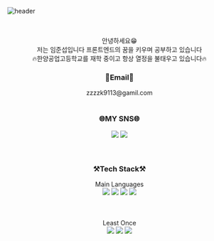 ![header](https://capsule-render.vercel.app/api?type=Waving&color=f2f2f2&height=200&section=header&text=Welcome&fontColor=f3f3f3&fontSize=50&fontAlignY=40)
<br />
<br />
<br />

<div align="center">
안녕하세요😁<br />
저는 임준섭입니다 프론트엔드의 꿈을 키우며 공부하고 있습니다<br />
🔥한양공업고등학교를 재학 중이고 항상 열정을 불태우고 있습니다🔥
</div>

<div align="center">
  
<h3>📧Email📧</h3>
zzzzk9113@gamil.com

</div>

<br />

<div align="center">
<h3>🌐MY SNS🌐</h3>
<a href="https://www.facebook.com/profile.php?id=100028591356922" target="_blank"><img src="https://img.shields.io/badge/facebook-1877F2?style=for-the-badge&logo=facebook&logoColor=white"/></a>
<a href="https://www.instagram.com/subsub_593/" target="_blank"><img src="https://img.shields.io/badge/instagram-E4405F?style=for-the-badge&logo=instagram&logoColor=white"/></a>
</div>
<br />
<br />

<div align="center">
  
<h3>⚒Tech Stack⚒</h3>
Main Languages<br />
<img src="https://img.shields.io/badge/html-E34F26?style=for-the-badge&logo=html5&logoColor=white">
<img src="https://img.shields.io/badge/css-1572B6?style=for-the-badge&logo=css3&logoColor=white">
<img src="https://img.shields.io/badge/JavaScript-F7DF1E?style=for-the-badge&logo=JavaScript&logoColor=black">
<img src="https://img.shields.io/badge/react-61DAFB?style=for-the-badge&logo=react&logoColor=black">
<br /><br /><br /><br />
Least Once<br />
<img src="https://img.shields.io/badge/python-3776AB?style=for-the-badge&logo=python&logoColor=white">
  <img src="https://img.shields.io/badge/mysql-4479A1?style=for-the-badge&logo=mysql&logoColor=white">
  <img src="https://img.shields.io/badge/unity-FFFFFF?style=for-the-badge&logo=unity&logoColor=black">
</div>
<br />
